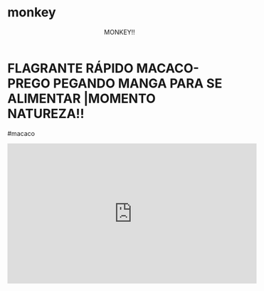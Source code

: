  <head> 
 
<body>


 # monkey
 <header>MONKEY!!</header>
    
    
 <h1>FLAGRANTE RÁPIDO MACACO-PREGO PEGANDO MANGA PARA SE ALIMENTAR |MOMENTO NATUREZA!!</h1>
    <p>#macaco</p>
    
    
 <iframe width="560" height="315" src="https://www.youtube.com/embed/f8X-vvnx1VE?si=ZM6rRqJepOUEVIo6" title="YouTube video player" frameborder="0" allow="accelerometer; autoplay; clipboard-write; encrypted-media; gyroscope; picture-in-picture; web-share" referrerpolicy="strict-origin-when-cross-origin" allowfullscreen></iframe>
    
    
 </body>
